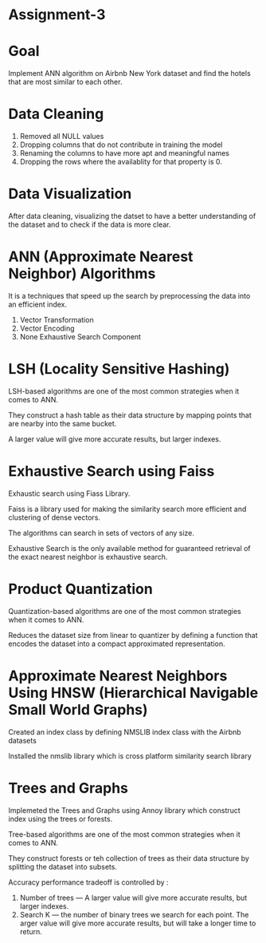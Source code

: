 # Assignment-3

# Goal

Implement ANN algorithm on Airbnb New York dataset and find the hotels that are most similar to each other.

# Data Cleaning

1. Removed all NULL values
2. Dropping columns that do not contribute in training the model
3. Renaming the columns to have more apt and meaningful names
4. Dropping the rows where the availablity for that property is 0.

# Data Visualization

After data cleaning, visualizing the datset to have a better understanding of the dataset and to check if the data is more clear.

# ANN (Approximate Nearest Neighbor) Algorithms

It is a techniques that speed up the search by preprocessing the data into an efficient index.

1. Vector Transformation
2. Vector Encoding
3. None Exhaustive Search Component

# LSH (Locality Sensitive Hashing)

LSH-based algorithms are one of the most common strategies when it comes to ANN. 

They construct a hash table as their data structure by mapping points that are nearby into the same bucket.

A larger value will give more accurate results, but larger indexes.

# Exhaustive Search using Faiss

Exhaustic search using Fiass Library.

Faiss is a library used for making the similarity search more efficient and clustering of dense vectors.

The algorithms can search in sets of vectors of any size.

Exhaustive Search is the only available method for guaranteed retrieval of the exact nearest neighbor is exhaustive search.

# Product Quantization

Quantization-based algorithms are one of the most common strategies when it comes to ANN.

Reduces the dataset size from linear to quantizer by defining a function that encodes the dataset into a compact approximated representation.


# Approximate Nearest Neighbors Using HNSW (Hierarchical Navigable Small World Graphs)

Created an index class by defining NMSLIB index class with the Airbnb datasets

Installed the nmslib library which is cross platform similarity search library

# Trees and Graphs

Implemeted the Trees and Graphs using Annoy library which construct index using the trees or forests.

Tree-based algorithms are one of the most common strategies when it comes to ANN. 

They construct forests or teh collection of trees as their data structure by splitting the dataset into subsets.

Accuracy performance tradeoff is controlled by :

1. Number of trees — A larger value will give more accurate results, but larger indexes.
2. Search K — the number of binary trees we search for each point. The arger value will give more accurate results, but will take a longer time to return.
